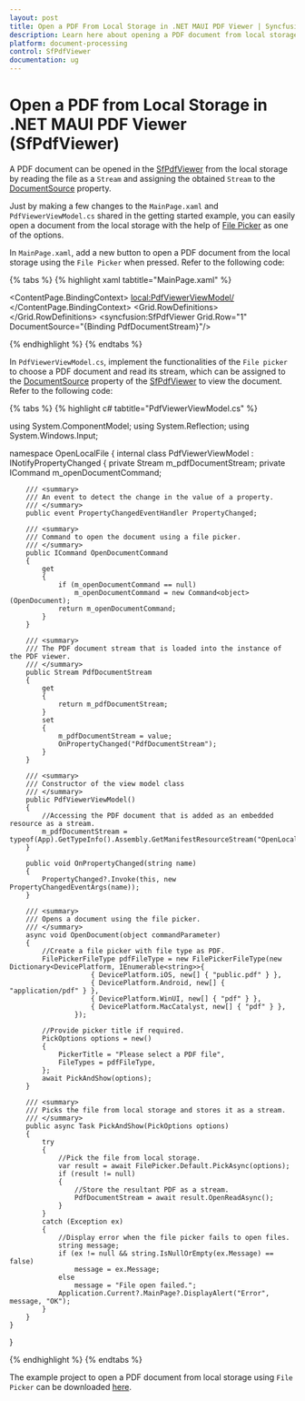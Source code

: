 ```yaml
---
layout: post
title: Open a PDF From Local Storage in .NET MAUI PDF Viewer | Syncfusion
description: Learn here about opening a PDF document from local storage in Syncfusion<sup>®</sup> .NET MAUI PDF Viewer (SfPdfViewer) control.
platform: document-processing
control: SfPdfViewer
documentation: ug
---
```


# Open a PDF from Local Storage in .NET MAUI PDF Viewer (SfPdfViewer)

A PDF document can be opened in the [SfPdfViewer](https://help.syncfusion.com/cr/maui/Syncfusion.Maui.PdfViewer.SfPdfViewer.html) from the local storage by reading the file as a `Stream` and assigning the obtained `Stream` to the [DocumentSource](https://help.syncfusion.com/cr/maui/Syncfusion.Maui.PdfViewer.SfPdfViewer.html#Syncfusion_Maui_PdfViewer_SfPdfViewer_DocumentSource) property.

Just by making a few changes to the `MainPage.xaml` and `PdfViewerViewModel.cs` shared in the getting started example, you can easily open a document from the local storage with the help of [File Picker](https://learn.microsoft.com/en-us/dotnet/maui/platform-integration/storage/file-picker?view=net-maui-7.0&tabs=ios) as one of the options. 

In `MainPage.xaml`, add a new button to open a PDF document from the local storage using the `File Picker` when pressed. Refer to the following code:

{% tabs %}
{% highlight xaml tabtitle="MainPage.xaml" %}

<?xml version="1.0" encoding="utf-8" ?>
<ContentPage xmlns="http://schemas.microsoft.com/dotnet/2021/maui"
             xmlns:x="http://schemas.microsoft.com/winfx/2009/xaml"
             x:Class="OpenLocalFile.MainPage"
             xmlns:local="clr-namespace:OpenLocalFile"
             xmlns:syncfusion="clr-namespace:Syncfusion.Maui.PdfViewer;assembly=Syncfusion.Maui.PdfViewer">
    <ContentPage.BindingContext>
        <local:PdfViewerViewModel/>
    </ContentPage.BindingContext>
    <Grid>
        <Grid.RowDefinitions>
            <RowDefinition Height="Auto"/>
            <RowDefinition Height="*"/>
        </Grid.RowDefinitions>
        <Grid
            Grid.Row="0" BackgroundColor="#FFF6F6F6" Padding="8"
            IsVisible="{OnPlatform MacCatalyst=False}">
            <Label FontSize="Medium" TextColor="Black" VerticalOptions="Center" Text="Choose File"></Label>
            <ImageButton 
                Source="openfile.png" 
                BackgroundColor="#FFF6F6F6"
                VerticalOptions="Center" HorizontalOptions="End" 
                Aspect="Center" Command="{Binding OpenDocumentCommand}"/>
        </Grid>
        <syncfusion:SfPdfViewer Grid.Row="1" DocumentSource="{Binding PdfDocumentStream}"/>
    </Grid>
</ContentPage>

{% endhighlight %} 
{% endtabs %}

In `PdfViewerViewModel.cs`, implement the functionalities of the `File picker` to choose a PDF document and read its stream, which can be assigned to the [DocumentSource](https://help.syncfusion.com/cr/maui/Syncfusion.Maui.PdfViewer.SfPdfViewer.html#Syncfusion_Maui_PdfViewer_SfPdfViewer_DocumentSource) property of the [SfPdfViewer](https://help.syncfusion.com/cr/maui/Syncfusion.Maui.PdfViewer.SfPdfViewer.html) to view the document. Refer to the following code:

{% tabs %}
{% highlight c# tabtitle="PdfViewerViewModel.cs" %}

using System.ComponentModel;
using System.Reflection;
using System.Windows.Input;

namespace OpenLocalFile
{
    internal class PdfViewerViewModel : INotifyPropertyChanged
    {
        private Stream m_pdfDocumentStream;
        private ICommand m_openDocumentCommand;

        /// <summary>
        /// An event to detect the change in the value of a property.
        /// </summary>
        public event PropertyChangedEventHandler PropertyChanged;

        /// <summary>
        /// Command to open the document using a file picker.
        /// </summary>
        public ICommand OpenDocumentCommand
        {
            get
            {
                if (m_openDocumentCommand == null)
                    m_openDocumentCommand = new Command<object>(OpenDocument);
                return m_openDocumentCommand;
            }
        }

        /// <summary>
        /// The PDF document stream that is loaded into the instance of the PDF viewer. 
        /// </summary>
        public Stream PdfDocumentStream
        {
            get
            {
                return m_pdfDocumentStream;
            }
            set
            {
                m_pdfDocumentStream = value;
                OnPropertyChanged("PdfDocumentStream");
            }
        }

        /// <summary>
        /// Constructor of the view model class
        /// </summary>
        public PdfViewerViewModel()
        {
            //Accessing the PDF document that is added as an embedded resource as a stream.
            m_pdfDocumentStream = typeof(App).GetTypeInfo().Assembly.GetManifestResourceStream("OpenLocalFile.Assets.PDF_Succinctly.pdf");
        }

        public void OnPropertyChanged(string name)
        {
            PropertyChanged?.Invoke(this, new PropertyChangedEventArgs(name));
        }

        /// <summary>
        /// Opens a document using the file picker.
        /// </summary>
        async void OpenDocument(object commandParameter)
        {
            //Create a file picker with file type as PDF.
            FilePickerFileType pdfFileType = new FilePickerFileType(new Dictionary<DevicePlatform, IEnumerable<string>>{
                        { DevicePlatform.iOS, new[] { "public.pdf" } },
                        { DevicePlatform.Android, new[] { "application/pdf" } },
                        { DevicePlatform.WinUI, new[] { "pdf" } },
                        { DevicePlatform.MacCatalyst, new[] { "pdf" } },
                    });

            //Provide picker title if required.
            PickOptions options = new()
            {
                PickerTitle = "Please select a PDF file",
                FileTypes = pdfFileType,
            };
            await PickAndShow(options);
        }

        /// <summary>
        /// Picks the file from local storage and stores it as a stream.
        /// </summary>
        public async Task PickAndShow(PickOptions options)
        {
            try
            {
                //Pick the file from local storage.
                var result = await FilePicker.Default.PickAsync(options);
                if (result != null)
                {
                    //Store the resultant PDF as a stream.
                    PdfDocumentStream = await result.OpenReadAsync();
                }
            }
            catch (Exception ex)
            {
                //Display error when the file picker fails to open files.
                string message;
                if (ex != null && string.IsNullOrEmpty(ex.Message) == false)
                    message = ex.Message;
                else
                    message = "File open failed.";
                Application.Current?.MainPage?.DisplayAlert("Error", message, "OK");
            }
        }
    }
}

{% endhighlight %} 
{% endtabs %}

The example project to open a PDF document from local storage using `File Picker` can be downloaded [here](https://github.com/SyncfusionExamples/maui-pdf-viewer-examples). 
